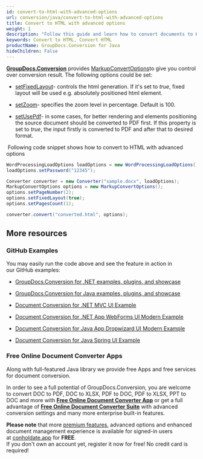 ```yaml
---
id: convert-to-html-with-advanced-options
url: conversion/java/convert-to-html-with-advanced-options
title: Convert to HTML with advanced options
weight: 1
description: "Follow this guide and learn how to convert documents to HTML format with fixed layout, zoom and other customizations using GroupDocs.Conversion for Java."
keywords: Convert to HTML, Convert HTML
productName: GroupDocs.Conversion for Java
hideChildren: False
---
```

**[GroupDocs.Conversion](https://products.groupdocs.com/conversion/java)** provides [MarkupConvertOptions](https://apireference.groupdocs.com/java/conversion/com.groupdocs.conversion.options.convert/MarkupConvertOptions)to give you control over conversion result. The following options could be set:

*   [setFixedLayout](https://apireference.groupdocs.com/java/conversion/com.groupdocs.conversion.options.convert/MarkupConvertOptions#setFixedLayout(boolean))\- controls the html generation. If it's set to *true*, fixed layout will be used e.g. absolutely positioned html element. 
*   [setZoom](https://apireference.groupdocs.com/java/conversion/com.groupdocs.conversion.options.convert/MarkupConvertOptions#setZoom(int))\- specifies the zoom level in percentage. Default is 100.  
    
*   [setUsePdf](https://apireference.groupdocs.com/java/conversion/com.groupdocs.conversion.options.convert/MarkupConvertOptions#setUsePdf(boolean))\- in some cases, for better rendering and elements positioning the source document should be converted to PDF first. If this property is set to *true*, the input firstly is converted to PDF and after that to desired format.  
    

 Following code snippet shows how to convert to HTML with advanced options

```csharp
WordProcessingLoadOptions loadOptions = new WordProcessingLoadOptions();
loadOptions.setPassword("12345");

Converter converter = new Converter("sample.docx", loadOptions);
MarkupConvertOptions options = new MarkupConvertOptions();
options.setPageNumber(2);
options.setFixedLayout(true);
options.setPagesCount(1);

converter.convert("converted.html", options);
```

## More resources

### GitHub Examples

You may easily run the code above and see the feature in action in our GitHub examples:

*   [GroupDocs.Conversion for .NET examples, plugins, and showcase](https://github.com/groupdocs-conversion/GroupDocs.Conversion-for-.NET)
    
*   [GroupDocs.Conversion for Java examples, plugins, and showcase](https://github.com/groupdocs-conversion/GroupDocs.Conversion-for-Java)
    
*   [Document Conversion for .NET MVC UI Example](https://github.com/groupdocs-conversion/GroupDocs.Conversion-for-.NET-MVC) 
    
*   [Document Conversion for .NET App WebForms UI Modern Example](https://github.com/groupdocs-conversion/GroupDocs.Conversion-for-.NET-WebForms)
    
*   [Document Conversion for Java App Dropwizard UI Modern Example](https://github.com/groupdocs-conversion/GroupDocs.Conversion-for-Java-Dropwizard)
    
*   [Document Conversion for Java Spring UI Example](https://github.com/groupdocs-conversion/GroupDocs.Conversion-for-Java-Spring)
    

### Free Online Document Converter Apps

Along with full-featured Java library we provide free Apps and free services for document conversion.

In order to see a full potential of GroupDocs.Conversion, you are welcome to convert DOC to PDF, DOC to XLSX, PDF to DOC, PDF to XLSX, PPT to DOC and more with **[Free Online Document Converter App](https://products.groupdocs.app/conversion)** or get a full advantage of **[Free Online Document Converter Suite](https://conholdate.app/features/document-converter-online)** with advanced conversion settings and many more enterprise built-in features.

**Please note** that more [premium features](https://conholdate.app/features), advanced options and enhanced document management experience is available for signed-in users at [conholdate.app](https://conholdate.app/) for **FREE**.  
If you don't own an account yet, register it now for free! No credit card is required!
